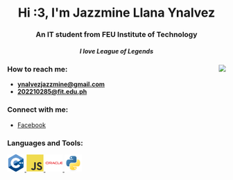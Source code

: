 <h1 align="center">Hi :3, I'm Jazzmine Llana Ynalvez</h1>
<h3 align="center">An IT student from FEU Institute of Technology</h3>
<h5 align="center">I love League of Legends</h5>
<img align="right" src="[https://media.tenor.com/DgkZSkkcRQUAAAAM/cat-meme.gif](https://media.tenor.com/OZMr10f-fnoAAAAi/yuumi.gif)">


<h3 align="left">How to reach me:</h3>

-  **ynalvezjazzmine@gmail.com**
-  **202210285@fit.edu.ph**


  <h3 align="left">Connect with me:</h3>
  
- [Facebook](https://www.facebook.com/jazzmine.llana)

<h3 align="left">Languages and Tools:</h3>
<p align="left"> <a href="https://www.w3schools.com/cpp/" target="_blank" rel="noreferrer"> <img src="https://raw.githubusercontent.com/devicons/devicon/master/icons/cplusplus/cplusplus-original.svg" alt="cplusplus" width="40" height="40"/> </a> <a href="https://developer.mozilla.org/en-US/docs/Web/JavaScript" target="_blank" rel="noreferrer"> <img src="https://raw.githubusercontent.com/devicons/devicon/master/icons/javascript/javascript-original.svg" alt="javascript" width="40" height="40"/> </a> <a href="https://www.oracle.com/" target="_blank" rel="noreferrer"> <img src="https://raw.githubusercontent.com/devicons/devicon/master/icons/oracle/oracle-original.svg" alt="oracle" width="40" height="40"/> </a> <a href="https://www.python.org" target="_blank" rel="noreferrer"> <img src="https://raw.githubusercontent.com/devicons/devicon/master/icons/python/python-original.svg" alt="python" width="40" height="40"/> </a> </p>
